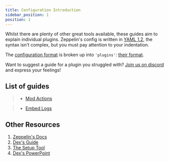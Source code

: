 ```yaml
---
title: Configuration Introduction
sidebar_position: 1
position: 1
---
```


Whilst there are plenty of other great tools available, these guides aim to explain individual plugins. Zeppelin's
config is written in [YAML 1.2](https://en.wikipedia.org/wiki/YAML), the syntax isn't complex, but you must pay attention
to your indentation.

The [configuration format](https://zeppelin.gg/docs/configuration/configuration-format) is broken up into `'plugins'`:
[their format](https://zeppelin.gg/docs/configuration/plugin-configuration).

Want to suggest a guide for a plugin you struggled with? [Join us on discord](https://discord.gg/uTcdUmF6Q7) and express your feelings!

## List of guides

> - [Mod Actions](moderation/mod_actions.md)

> - [Embed Logs](logs/embed_logs.md)

## Other Resources

1. [Zeppelin's Docs](https://zeppelin.gg/docs)
2. [Dex's Guide](https://github.com/shoaibsajid1/Zeppelin)
3. [The Setup Tool](https://setup-tool.zeppelin.gg)
4. [Dex's PowerPoint](https://docs.google.com/presentation/d/e/2PACX-1vQTFZW4NiJicngfAv36tLlWG5XjktVyZhljekOkzUyzsktwcNCH_Zm82Dm3r1c7S7vKOArJ6XIO5azC/pub?start=true&loop=false&delayms=60000&slide=id.gc6f9e470d_0_0)
